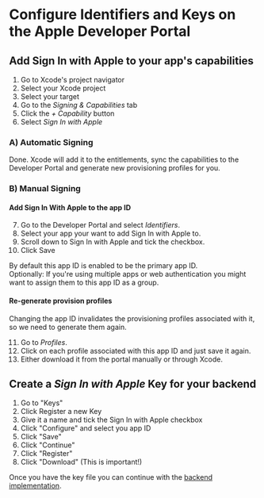 # Configure Identifiers and Keys on the Apple Developer Portal

## Add Sign In with Apple to your app's capabilities

1. Go to Xcode's project navigator
2. Select your Xcode project
3. Select your target
4. Go to the _Signing & Capabilities_ tab
5. Click the _+ Capability_ button
6. Select _Sign In with Apple_

### A) Automatic Signing

Done. Xcode will add it to the entitlements, sync the capabilities to the Developer Portal and generate new provisioning profiles for you.

### B) Manual Signing

#### Add Sign In With Apple to the app ID

7. Go to the Developer Portal and select _Identifiers_.
8. Select your app your want to add Sign In with Apple to.
9. Scroll down to Sign In with Apple and tick the checkbox.
10. Click Save

By default this app ID is enabled to be the primary app ID.  
Optionally: If you're using multiple apps or web authentication you might want to assign them to this app ID as a group.

#### Re-generate provision profiles

Changing the app ID invalidates the provisioning profiles associated with it, so we need to generate them again.

11. Go to _Profiles_.
12. Click on each profile associated with this app ID and just save it again.
13. Either download it from the portal manually or through Xcode.


## Create a _Sign In with Apple_ Key for your backend

1. Go to "Keys"
2. Click Register a new Key
3. Give it a name and tick the Sign In with Apple checkbox
4. Click "Configure" and select you app ID
5. Click "Save"
6. Click "Continue"
7. Click "Register"
8. Click "Download" (This is important!)

Once you have the key file you can continue with the [backend implementation](backend.md).
